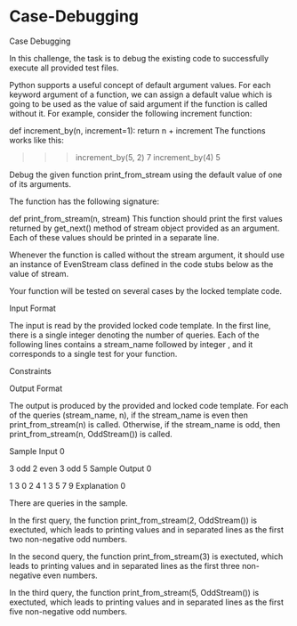 # Case-Debugging
Case Debugging

In this challenge, the task is to debug the existing code to successfully execute all provided test files.

Python supports a useful concept of default argument values. For each keyword argument of a function, we can assign a default value which is going to be used as the value of said argument if the function is called without it. For example, consider the following increment function:

def increment_by(n, increment=1):
    return n + increment
The functions works like this:

>>> increment_by(5, 2)
7
>>> increment_by(4)
5
>>>
Debug the given function print_from_stream using the default value of one of its arguments.

The function has the following signature:

def print_from_stream(n, stream)
This function should print the first  values returned by get_next() method of stream object provided as an argument. Each of these values should be printed in a separate line.

Whenever the function is called without the stream argument, it should use an instance of EvenStream class defined in the code stubs below as the value of stream.

Your function will be tested on several cases by the locked template code.

Input Format

The input is read by the provided locked code template. In the first line, there is a single integer  denoting the number of queries. Each of the following  lines contains a stream_name followed by integer , and it corresponds to a single test for your function.

Constraints

Output Format

The output is produced by the provided and locked code template. For each of the queries (stream_name, n), if the stream_name is even then print_from_stream(n) is called. Otherwise, if the stream_name is odd, then print_from_stream(n, OddStream()) is called.

Sample Input 0

3
odd 2
even 3
odd 5
Sample Output 0

1
3
0
2
4
1
3
5
7
9
Explanation 0

There are  queries in the sample.

In the first query, the function print_from_stream(2, OddStream()) is exectuted, which leads to printing values  and  in separated lines as the first two non-negative odd numbers.

In the second query, the function print_from_stream(3) is exectuted, which leads to printing values  and  in separated lines as the first three non-negative even numbers.

In the third query, the function print_from_stream(5, OddStream()) is exectuted, which leads to printing values  and  in separated lines as the first five non-negative odd numbers.
